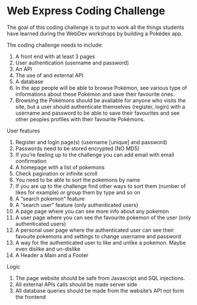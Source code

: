 # Web Express Coding Challenge
The goal of this coding challenge is to put to work all the things students have learned during the WebDev workshops by building a Pokédex app.

The coding challenge needs to include:
1. A front end with at least 3 pages
2. User authentication (username and password)
3. An API
4. The use of and external API
5. A database
6. In the app people will be able to browse Pokémon, see various type of informations about these Pokémon and save their favourite ones.
7. Browsing the Pokémons should be available for anyone who visits the site, but a user should authenticate themselves (register, login) with a username and password to be able to save their favourites and see other peoples profiles with their favourite Pokémons.

User features
1. Register and login page(s) (username [unique] and password)
2. Passwords need to be stored encrypted (NO MD5)
3. If you’re feeling up to the challenge you can add email with email confirmation
4. A homepage with a list of pokemons
5. Check pagination or infinite scroll
6. You need to be able to sort the pokemons by name
7. If you are up to the challenge find other ways to sort them (number of likes for example) or group them by type and so on
8. A “search pokemon” feature
9. A “search user” feature (only authenticated users)
10. A page page where you can see more info about any pokemon
11. A user page where you can see the favourite pokemon of the user (only authenticated users)
12. A personal user page where the authenticated user can see their favouite pokemons and settings to change username and password
13. A way for the authenticated user to like and unlike a pokemon. Maybe even dislike and un-dislike
14. A Header a Main and a Footer

Logic
1. The page website should be safe from Javascript and SQL injections.
2. All external APIs calls should be made server side
3. All database queries should be made from the website’s API not form the frontend
